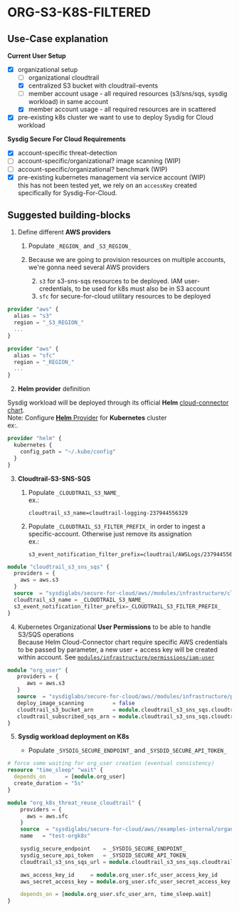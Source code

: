 # ORG-S3-K8S-FILTERED

## Use-Case explanation

**Current User Setup**
- [X] organizational setup
  - [ ] organizational cloudtrail
  - [X] centralized S3 bucket with cloudtrail-events
  - [ ] member account usage - all required resources (s3/sns/sqs, sysdig workload) in same account
  - [X] member account usage - all required resources are in scattered
- [X] pre-existing k8s cluster we want to use to deploy Sysdig for Cloud workload

**Sysdig Secure For Cloud Requirements**
- [X] account-specific threat-detection
- [ ] account-specific/organizational? image scanning (WIP)
- [ ] account-specific/organizational? benchmark (WIP)
- [X] pre-existing kubernetes management vía service account (WIP)
<br/>this has not been tested yet, we rely on an `accessKey` created specifically for Sysdig-For-Cloud.
<!--
Skip step 4 and remove `aws_access_key_id` and `aws_secret_access_key` parameters from `org_k8s_threat_reuse_cloudtrail` module
-->

## Suggested building-blocks

1. Define different **AWS providers**
    1. Populate  `_REGION_` and `_S3_REGION_`
    2. Because we are going to provision resources on multiple accounts, we're gonna need several AWS providers

       2. `s3` for s3-sns-sqs resources to be deployed. IAM user-credentials, to be used for k8s must also be in S3 account
       3. `sfc` for secure-for-cloud utilitary resources to be deployed


```terraform
provider "aws" {
  alias = "s3"
  region = "_S3_REGION_"
  ...
}

provider "aws" {
  alias = "sfc"
  region = "_REGION_"
  ...
}

```

2. **Helm provider** definition

Sysdig workload will be deployed through its official **Helm** [cloud-connector chart](https://charts.sysdig.com/charts/cloud-connector/).
<br/>Note: Configure [**Helm** Provider](https://registry.terraform.io/providers/hashicorp/helm/latest/docs) for **Kubernetes** cluster
<br/>ex:.
```terraform
provider "helm" {
  kubernetes {
    config_path = "~/.kube/config"
  }
}

```

3. **Cloudtrail-S3-SNS-SQS**

   1. Populate  `_CLOUDTRAIL_S3_NAME_`
   <br/>ex.:
       ```text
       cloudtrail_s3_name=cloudtrail-logging-237944556329
       ```
   2. Populate `_CLOUDTRAIL_S3_FILTER_PREFIX_` in order to ingest a specific-account. Otherwise just remove its assignation
   <br/>ex.:
       ```text
       s3_event_notification_filter_prefix=cloudtrail/AWSLogs/237944556329
       ```

```terraform
module "cloudtrail_s3_sns_sqs" {
  providers = {
    aws = aws.s3
  }
  source  = "sysdiglabs/secure-for-cloud/aws//modules/infrastructure/cloudtrail_s3-sns-sqs"
  cloudtrail_s3_name = _CLOUDTRAIL_S3_NAME_
  s3_event_notification_filter_prefix=_CLOUDTRAIL_S3_FILTER_PREFIX_
}
```


4. Kubernetes Organizational **User Permissions** to be able to handle S3/SQS operations
<br/>Because Helm Cloud-Connector chart require specific AWS credentials to be passed by parameter, a new user + access key will be created within account. See [`modules/infrastructure/permissions/iam-user`](https://github.com/sysdiglabs/terraform-aws-secure-for-cloud/blob/master/modules/infrastructure/permissions/iam-user)

```terraform
module "org_user" {
   providers = {
      aws = aws.s3
   }
   source  = "sysdiglabs/secure-for-cloud/aws//modules/infrastructure/permissions/iam-user"
   deploy_image_scanning         = false
   cloudtrail_s3_bucket_arn      = module.cloudtrail_s3_sns_sqs.cloudtrail_s3_arn
   cloudtrail_subscribed_sqs_arn = module.cloudtrail_s3_sns_sqs.cloudtrail_subscribed_sqs_arn
}
```

5. **Sysdig workload deployment on K8s**

    * Populate  `_SYSDIG_SECURE_ENDPOINT_` and `_SYSDID_SECURE_API_TOKEN_`

```terraform
# force some waiting for org_user creation (eventual consistency)
resource "time_sleep" "wait" {
  depends_on      = [module.org_user]
  create_duration = "5s"
}

module "org_k8s_threat_reuse_cloudtrail" {
    providers = {
      aws = aws.sfc
    }
    source  = "sysdiglabs/secure-for-cloud/aws//examples-internal/organizational-k8s-threat-reuse_cloudtrail"
    name   = "test-orgk8s"

    sysdig_secure_endpoint    = _SYSDIG_SECURE_ENDPOINT_
    sysdig_secure_api_token   = _SYSDID_SECURE_API_TOKEN_
    cloudtrail_s3_sns_sqs_url = module.cloudtrail_s3_sns_sqs.cloudtrail_subscribed_sqs_url

    aws_access_key_id     = module.org_user.sfc_user_access_key_id
    aws_secret_access_key = module.org_user.sfc_user_secret_access_key

    depends_on = [module.org_user.sfc_user_arn, time_sleep.wait]
}
```
